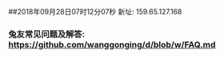 ##2018年09月28日07时12分07秒 新址: 159.65.127.168
### 兔友常见问题及解答: https://github.com/wanggonging/d/blob/w/FAQ.md
